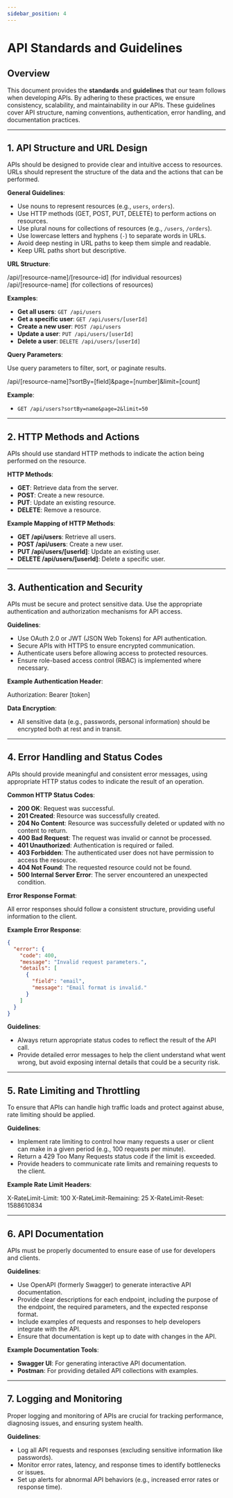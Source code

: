 ```yaml
---
sidebar_position: 4
---
```


# API Standards and Guidelines

## Overview

This document provides the **standards** and **guidelines** that our team follows when developing APIs. By adhering to these practices, we ensure consistency, scalability, and maintainability in our APIs. These guidelines cover API structure, naming conventions, authentication, error handling, and documentation practices.

---

## 1. API Structure and URL Design

APIs should be designed to provide clear and intuitive access to resources. URLs should represent the structure of the data and the actions that can be performed.

**General Guidelines**:

- Use nouns to represent resources (e.g., `users`, `orders`).
- Use HTTP methods (GET, POST, PUT, DELETE) to perform actions on resources.
- Use plural nouns for collections of resources (e.g., `/users`, `/orders`).
- Use lowercase letters and hyphens (`-`) to separate words in URLs.
- Avoid deep nesting in URL paths to keep them simple and readable.
- Keep URL paths short but descriptive.

**URL Structure**:

/api/[resource-name]/[resource-id] (for individual resources) /api/[resource-name] (for collections of resources)

**Examples**:

- **Get all users**: `GET /api/users`
- **Get a specific user**: `GET /api/users/[userId]`
- **Create a new user**: `POST /api/users`
- **Update a user**: `PUT /api/users/[userId]`
- **Delete a user**: `DELETE /api/users/[userId]`

**Query Parameters**:

Use query parameters to filter, sort, or paginate results.

/api/[resource-name]?sortBy=[field]&page=[number]&limit=[count]

**Example**:

- `GET /api/users?sortBy=name&page=2&limit=50`

---

## 2. HTTP Methods and Actions

APIs should use standard HTTP methods to indicate the action being performed on the resource.

**HTTP Methods**:

- **GET**: Retrieve data from the server.
- **POST**: Create a new resource.
- **PUT**: Update an existing resource.
- **DELETE**: Remove a resource.

**Example Mapping of HTTP Methods**:

- **GET /api/users**: Retrieve all users.
- **POST /api/users**: Create a new user.
- **PUT /api/users/[userId]**: Update an existing user.
- **DELETE /api/users/[userId]**: Delete a specific user.

---

## 3. Authentication and Security

APIs must be secure and protect sensitive data. Use the appropriate authentication and authorization mechanisms for API access.

**Guidelines**:

- Use OAuth 2.0 or JWT (JSON Web Tokens) for API authentication.
- Secure APIs with HTTPS to ensure encrypted communication.
- Authenticate users before allowing access to protected resources.
- Ensure role-based access control (RBAC) is implemented where necessary.

**Example Authentication Header**:

Authorization: Bearer [token]

**Data Encryption**:

- All sensitive data (e.g., passwords, personal information) should be encrypted both at rest and in transit.

---

## 4. Error Handling and Status Codes

APIs should provide meaningful and consistent error messages, using appropriate HTTP status codes to indicate the result of an operation.

**Common HTTP Status Codes**:

- **200 OK**: Request was successful.
- **201 Created**: Resource was successfully created.
- **204 No Content**: Resource was successfully deleted or updated with no content to return.
- **400 Bad Request**: The request was invalid or cannot be processed.
- **401 Unauthorized**: Authentication is required or failed.
- **403 Forbidden**: The authenticated user does not have permission to access the resource.
- **404 Not Found**: The requested resource could not be found.
- **500 Internal Server Error**: The server encountered an unexpected condition.

**Error Response Format**:

All error responses should follow a consistent structure, providing useful information to the client.

**Example Error Response**:

```json
{
  "error": {
    "code": 400,
    "message": "Invalid request parameters.",
    "details": [
      {
        "field": "email",
        "message": "Email format is invalid."
      }
    ]
  }
}
```

**Guidelines**:

- Always return appropriate status codes to reflect the result of the API call.
- Provide detailed error messages to help the client understand what went wrong, but avoid exposing internal details that could be a security risk.

---

## 5. Rate Limiting and Throttling

To ensure that APIs can handle high traffic loads and protect against abuse, rate limiting should be applied.

**Guidelines**:

- Implement rate limiting to control how many requests a user or client can make in a given period (e.g., 100 requests per minute).
- Return a 429 Too Many Requests status code if the limit is exceeded.
- Provide headers to communicate rate limits and remaining requests to the client.

**Example Rate Limit Headers**:

X-RateLimit-Limit: 100 X-RateLimit-Remaining: 25 X-RateLimit-Reset: 1588610834

---

## 6. API Documentation

APIs must be properly documented to ensure ease of use for developers and clients.

**Guidelines**:

- Use OpenAPI (formerly Swagger) to generate interactive API documentation.
- Provide clear descriptions for each endpoint, including the purpose of the endpoint, the required parameters, and the expected response format.
- Include examples of requests and responses to help developers integrate with the API.
- Ensure that documentation is kept up to date with changes in the API.

**Example Documentation Tools**:

- **Swagger UI**: For generating interactive API documentation.
- **Postman**: For providing detailed API collections with examples.

---

## 7. Logging and Monitoring

Proper logging and monitoring of APIs are crucial for tracking performance, diagnosing issues, and ensuring system health.

**Guidelines**:

- Log all API requests and responses (excluding sensitive information like passwords).
- Monitor error rates, latency, and response times to identify bottlenecks or issues.
- Set up alerts for abnormal API behaviors (e.g., increased error rates or response time).
